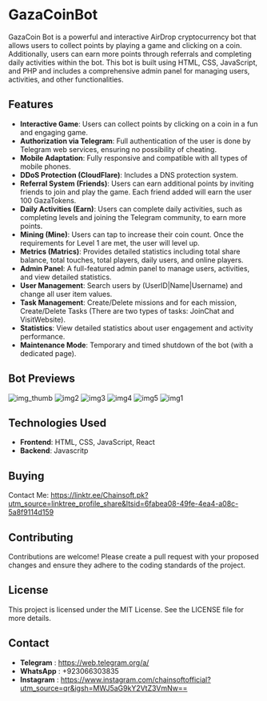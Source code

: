 # GazaCoinBot

GazaCoin Bot is a powerful and interactive AirDrop cryptocurrency bot that allows users to collect points by playing a game and clicking on a coin. Additionally, users can earn more points through referrals and completing daily activities within the bot. This bot is built using HTML, CSS, JavaScript, and PHP and includes a comprehensive admin panel for managing users, activities, and other functionalities.

## Features
- **Interactive Game**: Users can collect points by clicking on a coin in a fun and engaging game.
- **Authorization via Telegram**: Full authentication of the user is done by Telegram web services, ensuring no possibility of cheating.
- **Mobile Adaptation**: Fully responsive and compatible with all types of mobile phones.
- **DDoS Protection (CloudFlare)**: Includes a DNS protection system.
- **Referral System (Friends)**: Users can earn additional points by inviting friends to join and play the game. Each friend added will earn the user 100 GazaTokens.
- **Daily Activities (Earn)**: Users can complete daily activities, such as completing levels and joining the Telegram community, to earn more points.
- **Mining (Mine)**: Users can tap to increase their coin count. Once the requirements for Level 1 are met, the user will level up.
- **Metrics (Matrics)**: Provides detailed statistics including total share balance, total touches, total players, daily users, and online players.
- **Admin Panel**: A full-featured admin panel to manage users, activities, and view detailed statistics.
- **User Management**: Search users by (UserID|Name|Username) and change all user item values.
- **Task Management**: Create/Delete missions and for each mission, Create/Delete Tasks (There are two types of tasks: JoinChat and VisitWebsite).
- **Statistics**: View detailed statistics about user engagement and activity performance.
- **Maintenance Mode**: Temporary and timed shutdown of the bot (with a dedicated page).

## Bot Previews
![img_thumb](https://github.com/Chainsoft-official/GazaCoinBot/assets/175082161/660761b7-cc4c-4e6b-a76c-0d37b82d09d0)
![img2](https://github.com/Chainsoft-official/GazaCoinBot/assets/175082161/3c64a45a-8ca6-42ec-99b5-f83ce5ac7ecb)
![img3](https://github.com/Chainsoft-official/GazaCoinBot/assets/175082161/b6935cf2-11ef-4601-b727-1f6dc64d9daa)
![img4](https://github.com/Chainsoft-official/GazaCoinBot/assets/175082161/eccf3bf3-2f18-4593-ae78-1152c4a3b3ac)
![img5](https://github.com/Chainsoft-official/GazaCoinBot/assets/175082161/1c62be6f-b5da-46ea-90af-8981a63597bf)
![img1](https://github.com/Chainsoft-official/GazaCoinBot/assets/175082161/904aac3b-c3b9-46bb-bddd-09a134671dd5)

## Technologies Used
- **Frontend**: HTML, CSS, JavaScript, React
- **Backend**: Javascritp

## Buying
Contact Me: https://linktr.ee/Chainsoft.pk?utm_source=linktree_profile_share&ltsid=6fabea08-49fe-4ea4-a08c-5a8f9114d159


## Contributing
Contributions are welcome! Please create a pull request with your proposed changes and ensure they adhere to the coding standards of the project.

## License
This project is licensed under the MIT License. See the LICENSE file for more details.

## Contact
- **Telegram** : https://web.telegram.org/a/
- **WhatsApp** : +923066303835
- **Instagram** : https://www.instagram.com/chainsoftofficial?utm_source=qr&igsh=MWJ5aG9kY2VtZ3VmNw==
  
